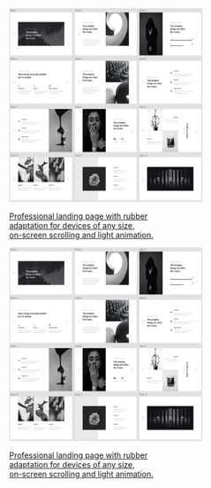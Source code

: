 <div>
  <a href="https://brilliantic.github.io/CICLO/">
    <img src="https://github.com/brilliantic/Portfolio/blob/main/img_for_portfolio/preview_CICLO.png?raw=true" alt="Превʼю1" width="350" height="350">
    <p>Professional landing page with rubber <br>
adaptation for devices of any size, <br>
on-screen scrolling and light animation.</p>
  </a>
  <a href="https://brilliantic.github.io/CICLO/">
    <img src="https://github.com/brilliantic/Portfolio/blob/main/img_for_portfolio/preview_CICLO.png?raw=true" alt="Превʼю2" width="350" height="350">
    <p>Professional landing page with rubber <br>
adaptation for devices of any size, <br>
on-screen scrolling and light animation.</p>
  </a>
</div>
